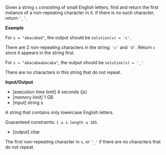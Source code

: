 Given a string `s` consisting of small English letters, find and return the first instance of a non-repeating character in it. If there is no such character, return `'_'`.

**Example**

For `s = "abacabad"`, the output should be
`solution(s) = 'c'`.

There are 2 non-repeating characters in the string: `'c'` and `'d'`. Return `c` since it appears in the string first.

For `s = "abacabaabacaba"`, the output should be
`solution(s) = '_'`.

There are no characters in this string that do not repeat.

**Input/Output**

- [execution time limit] 4 seconds (js)
- [memory limit] 1 GB
- [input] string s

A string that contains only lowercase English letters.

Guaranteed constraints:
`1 ≤ s.length ≤ 105`.

- [output] char

The first non-repeating character in `s`, or `'_'` if there are no characters that do not repeat.